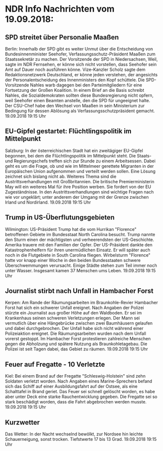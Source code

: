 # NDR Info Nachrichten vom 19.09.2018:


## SPD streitet über Personalie Maaßen
Berlin: Innerhalb der SPD gibt es weiter Unmut über die Entscheidung von Bundesinnenminister Seehofer, Verfassungsschutz-Präsident Maaßen zum Staatssekretär zu machen. Der Vorsitzende der SPD in Niedersachsen, Weil, sagte im NDR Fernsehen, er könne sich nicht vorstellen, dass Seehofer sein Amt auf Dauer noch ausführen könne. Vize-Kanzler Scholz sagte dem Redaktionsnetzwerk Deutschland, er könne jeden verstehen, der angesichts der Personalentscheidung des Innenministers den Kopf schüttele. Die SPD-Vorsitzende Nahles warb dagegen bei den Parteimitgliedern für eine Fortsetzung der Großen Koalition. In einem Brief an die Basis schreibt Nahles, die Sozialdemokraten sollten diese Bundesregierung nicht opfern, weil Seehofer einen Beamten anstelle, den die SPD für ungeeignet halte. Der CSU-Chef habe den Wechsel von Maaßen in sein Ministerium zur Bedingung für dessen Ablösung als Verfassungsschutzpräsident gemacht. 19.09.2018 19:15 Uhr 

## EU-Gipfel gestartet: Flüchtlingspolitik im Mittelpunkt
Salzburg: In der österreichischen Stadt hat ein zweitägiger EU-Gipfel begonnen, bei dem die Flüchtlingspolitik im Mittelpunkt steht. Die Staats- und Regierungschefs treffen sich zur Stunde zu einem Arbeitsessen. Dabei geht es um die Frage, ob und wie im Mittelmeer gerettete Migranten in der Europäischen Union aufgenommen und verteilt werden sollen. Eine Lösung zeichnet sich bislang nicht ab. Weiteres Thema sind die Austrittsverhandlungen mit Großbritannien. Die britische Premierministerin May will ein weiteres Mal für ihre Position werben. Sie fordert von der EU Zugeständnisse. In den Austrittsverhandlungen sind wichtige Fragen nach wie vor ungeklärt; unter anderem der Umgang mit der Grenze zwischen Irland und Nordirland. 19.09.2018 19:15 Uhr 

## Trump in US-Überflutungsgebieten
Wilmington: US-Präsident Trump hat die vom Hurrikan "Florence" betroffenen Gebiete im Bundesstaat North Carolina besucht. Trump nannte den Sturm einen der mächtigsten und verheerendsten der US-Geschichte. Amerika trauere mit den Familien der Opfer. Der US-Präsident dankte den Katastrophenhelfern für ihren unermüdlichen Einsatz. Er will später auch noch in die Flutgebiete in South Carolina fliegen. Wirbelsturm "Florence" hatte vor knapp einer Woche in den beiden Bundesstaaten schwere Überschwemmungen verursacht. Einige Städte stehen zum Teil immer noch unter Wasser. Insgesamt kamen 37 Menschen ums Leben. 19.09.2018 19:15 Uhr 

## Journalist stirbt nach Unfall in Hambacher Forst
Kerpen: Am Rande der Räumungsarbeiten im Braunkohle-Revier Hambacher Forst hat sich ein schwerer Unfall ereignet. Nach Angaben der Polizei stürzte ein Journalist aus großer Höhe auf den Waldboden. Er sei im Krankenhaus seinen schweren Verletzungen erlegen. Der Mann sei vermutlich über eine Hängebrücke zwischen zwei Baumhäusern gelaufen und dabei durchgebrochen. Der Unfall habe sich nicht während einer Polizeiaktion ereignet. Die Räumungsarbeiten wurden nach dem Unfall vorerst gestoppt. Im Hambacher Forst protestieren zahlreiche Menschen gegen die Abholzung und spätere Nutzung als Braunkohletagebau. Die Polizei ist seit Tagen dabei, das Gebiet zu räumen. 19.09.2018 19:15 Uhr 

## Feuer auf Fregatte - 10 Verletzte
Kiel: Bei einem Brand auf der Fregatte "Schleswig-Holstein" sind zehn Soldaten verletzt worden. Nach Angaben eines Marine-Sprechers befand sich das Schiff auf einer Ausbildungsfahrt auf der Ostsee, als eine Schalttafel in Brand geriet. Das Feuer sei schnell gelöscht worden, es habe aber unter Deck eine starke Rauchentwicklung gegeben. Die Fregatte sei so stark beschädigt worden, dass die Fahrt abgebrochen werden musste. 19.09.2018 19:15 Uhr 

## Kurzwetter
Das Wetter: In der Nacht wechselnd bewölkt, zur Nordsee hin leichte Schauerneigung, sonst trocken. Tiefstwerte 17 bis 13 Grad. 19.09.2018 19:15 Uhr 
